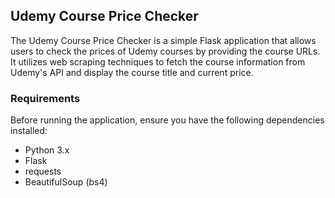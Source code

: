 ## Udemy Course Price Checker

The Udemy Course Price Checker is a simple Flask application that allows users to check the prices of Udemy courses by providing the course URLs. It utilizes web scraping techniques to fetch the course information from Udemy's API and display the course title and current price.

### Requirements

Before running the application, ensure you have the following dependencies installed:

- Python 3.x
- Flask
- requests
- BeautifulSoup (bs4)
